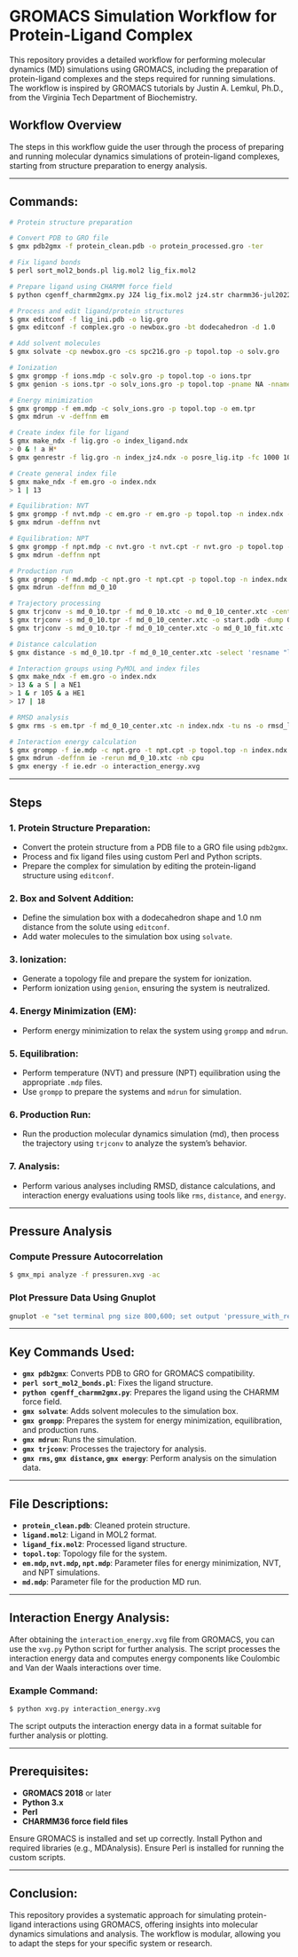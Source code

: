 # GROMACS Simulation Workflow for Protein-Ligand Complex

This repository provides a detailed workflow for performing molecular dynamics (MD) simulations using GROMACS, including the preparation of protein-ligand complexes and the steps required for running simulations. The workflow is inspired by GROMACS tutorials by Justin A. Lemkul, Ph.D., from the Virginia Tech Department of Biochemistry.

## Workflow Overview

The steps in this workflow guide the user through the process of preparing and running molecular dynamics simulations of protein-ligand complexes, starting from structure preparation to energy analysis.

---

## Commands:

```bash
# Protein structure preparation

# Convert PDB to GRO file
$ gmx pdb2gmx -f protein_clean.pdb -o protein_processed.gro -ter

# Fix ligand bonds
$ perl sort_mol2_bonds.pl lig.mol2 lig_fix.mol2

# Prepare ligand using CHARMM force field
$ python cgenff_charmm2gmx.py JZ4 lig_fix.mol2 jz4.str charmm36-jul2022.ff

# Process and edit ligand/protein structures
$ gmx editconf -f lig_ini.pdb -o lig.gro
$ gmx editconf -f complex.gro -o newbox.gro -bt dodecahedron -d 1.0

# Add solvent molecules
$ gmx solvate -cp newbox.gro -cs spc216.gro -p topol.top -o solv.gro

# Ionization
$ gmx grompp -f ions.mdp -c solv.gro -p topol.top -o ions.tpr
$ gmx genion -s ions.tpr -o solv_ions.gro -p topol.top -pname NA -nname CL -neutral

# Energy minimization
$ gmx grompp -f em.mdp -c solv_ions.gro -p topol.top -o em.tpr
$ gmx mdrun -v -deffnm em

# Create index file for ligand
$ gmx make_ndx -f lig.gro -o index_ligand.ndx
> 0 & ! a H*
$ gmx genrestr -f lig.gro -n index_jz4.ndx -o posre_lig.itp -fc 1000 1000 1000

# Create general index file
$ gmx make_ndx -f em.gro -o index.ndx
> 1 | 13

# Equilibration: NVT
$ gmx grompp -f nvt.mdp -c em.gro -r em.gro -p topol.top -n index.ndx -o nvt.tpr
$ gmx mdrun -deffnm nvt

# Equilibration: NPT
$ gmx grompp -f npt.mdp -c nvt.gro -t nvt.cpt -r nvt.gro -p topol.top -n index.ndx -o npt.tpr
$ gmx mdrun -deffnm npt

# Production run
$ gmx grompp -f md.mdp -c npt.gro -t npt.cpt -p topol.top -n index.ndx -o md_0_10.tpr
$ gmx mdrun -deffnm md_0_10

# Trajectory processing
$ gmx trjconv -s md_0_10.tpr -f md_0_10.xtc -o md_0_10_center.xtc -center -pbc mol -ur compact
$ gmx trjconv -s md_0_10.tpr -f md_0_10_center.xtc -o start.pdb -dump 0
$ gmx trjconv -s md_0_10.tpr -f md_0_10_center.xtc -o md_0_10_fit.xtc -fit rot+trans

# Distance calculation
$ gmx distance -s md_0_10.tpr -f md_0_10_center.xtc -select 'resname "ligand" and name S plus resid 105 and name NE1' -oall

# Interaction groups using PyMOL and index files
$ gmx make_ndx -f em.gro -o index.ndx
> 13 & a S | a NE1
> 1 & r 105 & a HE1
> 17 | 18

# RMSD analysis
$ gmx rms -s em.tpr -f md_0_10_center.xtc -n index.ndx -tu ns -o rmsd_ligand.xvg

# Interaction energy calculation
$ gmx grompp -f ie.mdp -c npt.gro -t npt.cpt -p topol.top -n index.ndx -o ie.tpr
$ gmx mdrun -deffnm ie -rerun md_0_10.xtc -nb cpu
$ gmx energy -f ie.edr -o interaction_energy.xvg
```

---

## Steps

### 1. Protein Structure Preparation:
- Convert the protein structure from a PDB file to a GRO file using `pdb2gmx`.
- Process and fix ligand files using custom Perl and Python scripts.
- Prepare the complex for simulation by editing the protein-ligand structure using `editconf`.

### 2. Box and Solvent Addition:
- Define the simulation box with a dodecahedron shape and 1.0 nm distance from the solute using `editconf`.
- Add water molecules to the simulation box using `solvate`.

### 3. Ionization:
- Generate a topology file and prepare the system for ionization.
- Perform ionization using `genion`, ensuring the system is neutralized.

### 4. Energy Minimization (EM):
- Perform energy minimization to relax the system using `grompp` and `mdrun`.

### 5. Equilibration:
- Perform temperature (NVT) and pressure (NPT) equilibration using the appropriate `.mdp` files.
- Use `grompp` to prepare the systems and `mdrun` for simulation.

### 6. Production Run:
- Run the production molecular dynamics simulation (md), then process the trajectory using `trjconv` to analyze the system’s behavior.

### 7. Analysis:
- Perform various analyses including RMSD, distance calculations, and interaction energy evaluations using tools like `rms`, `distance`, and `energy`.

---

## Pressure Analysis

### Compute Pressure Autocorrelation
```bash
$ gmx_mpi analyze -f pressuren.xvg -ac
```

### Plot Pressure Data Using Gnuplot
```bash
gnuplot -e "set terminal png size 800,600; set output 'pressure_with_reference.png'; set title 'Pressure vs Time'; set xlabel 'Time (ps)'; set ylabel 'Pressure (bar)'; set grid; plot 'pressuren.xvg' using 1:2 with lines title 'Pressure' linecolor rgb 'purple', 'pressuren.xvg' using 1:2 smooth sbezier with lines title '10-ps Running Avg' linecolor rgb 'red';"
```

---

## Key Commands Used:
- **`gmx pdb2gmx`**: Converts PDB to GRO for GROMACS compatibility.
- **`perl sort_mol2_bonds.pl`**: Fixes the ligand structure.
- **`python cgenff_charmm2gmx.py`**: Prepares the ligand using the CHARMM force field.
- **`gmx solvate`**: Adds solvent molecules to the simulation box.
- **`gmx grompp`**: Prepares the system for energy minimization, equilibration, and production runs.
- **`gmx mdrun`**: Runs the simulation.
- **`gmx trjconv`**: Processes the trajectory for analysis.
- **`gmx rms`, `gmx distance`, `gmx energy`**: Perform analysis on the simulation data.

---

## File Descriptions:
- **`protein_clean.pdb`**: Cleaned protein structure.
- **`ligand.mol2`**: Ligand in MOL2 format.
- **`ligand_fix.mol2`**: Processed ligand structure.
- **`topol.top`**: Topology file for the system.
- **`em.mdp`, `nvt.mdp`, `npt.mdp`**: Parameter files for energy minimization, NVT, and NPT simulations.
- **`md.mdp`**: Parameter file for the production MD run.

---

## Interaction Energy Analysis:

After obtaining the `interaction_energy.xvg` file from GROMACS, you can use the `xvg.py` Python script for further analysis. The script processes the interaction energy data and computes energy components like Coulombic and Van der Waals interactions over time.

### Example Command:
```bash
$ python xvg.py interaction_energy.xvg
```

The script outputs the interaction energy data in a format suitable for further analysis or plotting.

---

## Prerequisites:
- **GROMACS 2018** or later
- **Python 3.x**
- **Perl**
- **CHARMM36 force field files**

Ensure GROMACS is installed and set up correctly. Install Python and required libraries (e.g., MDAnalysis). Ensure Perl is installed for running the custom scripts.

---

## Conclusion:

This repository provides a systematic approach for simulating protein-ligand interactions using GROMACS, offering insights into molecular dynamics simulations and analysis. The workflow is modular, allowing you to adapt the steps for your specific system or research.

